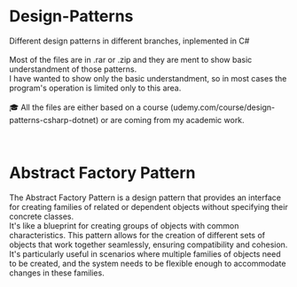 # Design-Patterns
Different design patterns in different branches, inplemented in C# <br><br>
Most of the files are in .rar or .zip and they are ment to show basic understandment of those patterns. <br> 
I have wanted to show only the basic understandment, so in most cases the program's operation is limited only to this area. <br><br>
🎓 All the files are either based on a course (udemy.com/course/design-patterns-csharp-dotnet) or are coming from my academic work. 

<br>

# Abstract Factory Pattern

The Abstract Factory Pattern is a design pattern that provides an interface for creating families of related or dependent objects without specifying their concrete classes.<br>
It's like a blueprint for creating groups of objects with common characteristics. This pattern allows for the creation of different sets of objects that work together seamlessly,
ensuring compatibility and cohesion. It's particularly useful in scenarios where multiple families of objects need to be created, and the system needs to be flexible enough to accommodate changes in these families.
